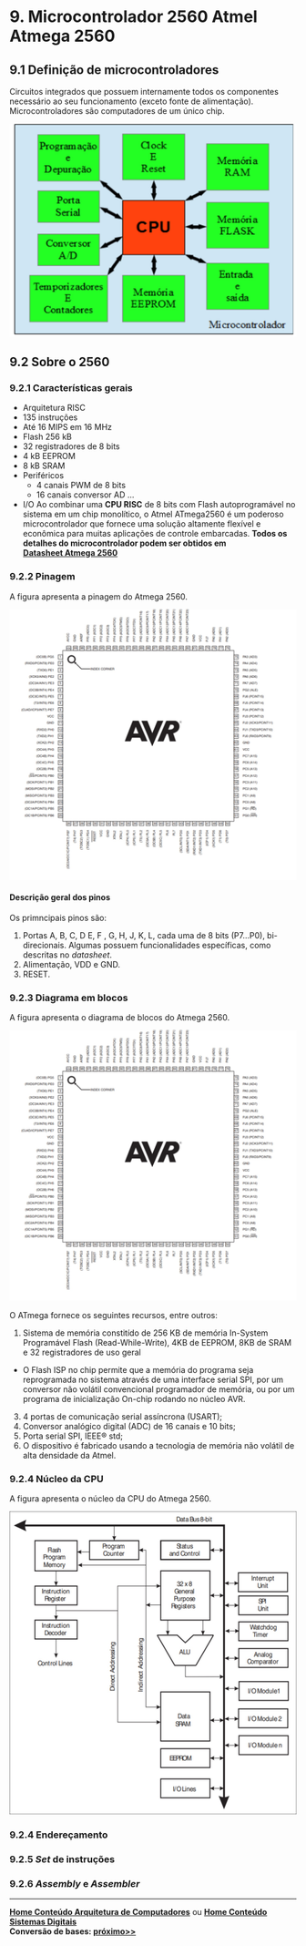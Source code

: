 # 9. Microcontrolador 2560 Atmel Atmega 2560

## 9.1 Definição de microcontroladores

Circuitos integrados que possuem internamente todos os componentes necessário ao seu funcionamento (exceto fonte de alimentação).  
Microcontroladores são computadores de um único chip.   

![Microcontroladores - visão geral](/arq_aulas/images/microcontrolador.jpg)

## 9.2 Sobre o 2560

### 9.2.1 Características gerais
- Arquitetura RISC
- 135 instruções
- Até 16 MIPS em 16 MHz
- Flash 256 kB
- 32 registradores de 8 bits
- 4 kB EEPROM
- 8 kB SRAM
- Periféricos
  - 4 canais PWM de 8 bits
  - 16 canais conversor AD
...
- I/O
Ao combinar uma **CPU RISC** de 8 bits com Flash autoprogramável no sistema em um chip monolítico, o Atmel 
ATmega2560 é um poderoso microcontrolador que fornece uma solução altamente flexível e econômica 
para muitas aplicações de controle embarcadas.
**Todos os detalhes do microcontrolador podem ser obtidos em**  
**[Datasheet Atmega 2560](https://ww1.microchip.com/downloads/en/devicedoc/atmel-2549-8-bit-avr-microcontroller-atmega640-1280-1281-2560-2561_datasheet.pdf)**

### 9.2.2 Pinagem
A figura apresenta a pinagem do Atmega 2560.  

![Pinagem do Atmega 2560](/arq_aulas/images/atmegapinagem.jpg)

#### Descrição geral dos pinos
Os primncipais pinos são:  
1. Portas A, B, C, D E, F , G, H, J, K, L, cada uma de 8 bits (P7...P0), bi-direcionais. Algumas possuem funcionalidades específicas, como descritas no *datasheet*.
2. Alimentação, VDD e GND.
3. RESET.

### 9.2.3 Diagrama em blocos
A figura apresenta o diagrama de blocos do Atmega 2560.

![Diagrama em blocos do Atmega 2560](/arq_aulas/images/atmegapinagem.jpg)

O ATmega fornece os seguintes recursos, entre outros:  
1. Sistema de memória constitído de 256 KB de memória In-System Programável Flash (Read-While-Write), 4KB de EEPROM, 8KB de SRAM e 32 registradores de uso geral
  - O Flash ISP no chip permite que a memória do programa seja reprogramada no sistema através de uma interface serial SPI, por um conversor não volátil convencional programador de memória, ou por um programa de inicialização On-chip rodando no núcleo AVR.
3. 4 portas de comunicação serial assíncrona (USART);
4. Conversor analógico digital (ADC) de 16 canais e 10 bits;
5. Porta serial SPI, IEEE® std;
6. O dispositivo é fabricado usando a tecnologia de memória não volátil de alta densidade da Atmel. 

### 9.2.4 Núcleo da CPU
A figura apresenta o núcleo da CPU do Atmega 2560.

![Núcleo da CPU do Atmega 2560](/arq_aulas/images/atmegacpu.jpg)


### 9.2.4 Endereçamento

### 9.2.5 *Set* de instruções

### 9.2.6 *Assembly* e *Assembler*

___
**[Home Conteúdo Arquitetura de Computadores](https://github.com/claytonjasilva/claytonjasilva.github.io/blob/main/arq_aulas.md)**  ou 
**[Home Conteúdo Sistemas Digitais](https://github.com/claytonjasilva/claytonjasilva.github.io/blob/main/sisdig_aulas.md)**   
**Conversão de bases: [próximo>>](dimensoesUnidadesAritmeticaComputacional2.md)** 


